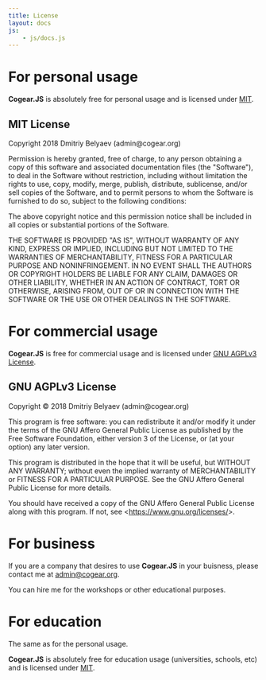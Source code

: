 ```yaml
---
title: License
layout: docs
js:
	- js/docs.js
---
```

# For personal usage

**Cogear.JS** is absolutely free for personal usage and is licensed under [MIT](#mit-license).

## MIT License
<article class="message is-success">
  <div class="message-body">
		<p>Copyright 2018 Dmitriy Belyaev (admin@cogear.org)
		<p>Permission is hereby granted, free of charge, to any person obtaining a copy of this software and associated documentation files (the "Software"), to deal in the Software without restriction, including without limitation the rights to use, copy, modify, merge, publish, distribute, sublicense, and/or sell copies of the Software, and to permit persons to whom the Software is furnished to do so, subject to the following conditions:
		<p>The above copyright notice and this permission notice shall be included in all copies or substantial portions of the Software.
		<p>THE SOFTWARE IS PROVIDED "AS IS", WITHOUT WARRANTY OF ANY KIND, EXPRESS OR IMPLIED, INCLUDING BUT NOT LIMITED TO THE WARRANTIES OF MERCHANTABILITY, FITNESS FOR A PARTICULAR PURPOSE AND NONINFRINGEMENT. IN NO EVENT SHALL THE AUTHORS OR COPYRIGHT HOLDERS BE LIABLE FOR ANY CLAIM, DAMAGES OR OTHER LIABILITY, WHETHER IN AN ACTION OF CONTRACT, TORT OR OTHERWISE, ARISING FROM, OUT OF OR IN CONNECTION WITH THE SOFTWARE OR THE USE OR OTHER DEALINGS IN THE SOFTWARE.
  </div>
</article>

# For commercial usage

**Cogear.JS** is free for commercial usage and is licensed under [GNU AGPLv3 License](#gnu-agplv3-license).

## GNU AGPLv3 License
<article class="message is-info">
  <div class="message-body">
		<p>Copyright &copy; 2018  Dmitriy Belyaev (admin@cogear.org)
		<p>This program is free software: you can redistribute it and/or modify
		it under the terms of the GNU Affero General Public License as
		published by the Free Software Foundation, either version 3 of the
		License, or (at your option) any later version.
		<p>This program is distributed in the hope that it will be useful,
		but WITHOUT ANY WARRANTY; without even the implied warranty of
		MERCHANTABILITY or FITNESS FOR A PARTICULAR PURPOSE.  See the
		GNU Affero General Public License for more details.
		<p>You should have received a copy of the GNU Affero General Public License
		along with this program.  If not, see <<a href="https://www.gnu.org/licenses/">https://www.gnu.org/licenses/</a>>.
  </div>
</article>

# For business

If you are a company that desires to use **Cogear.JS** in your buisness, please contact me at [admin@cogear.org](mailto:admin@cogear.org).

You can hire me for the workshops or other educational purposes.

# For education

The same as for the personal usage.

**Cogear.JS** is absolutely free for education usage (universities, schools, etc) and is licensed under [MIT](#mit-license).

